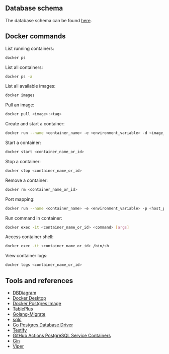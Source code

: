 ## Database schema

The database schema can be found [here](https://dbdiagram.io/d/banking-service-661a381503593b6b61e4d3dc).

## Docker commands

List running containers:
```bash
docker ps
```

List all containers:
```bash
docker ps -a
```

List all available images:
```bash
docker images
```

Pull an image:
```bash
docker pull <image>:<tag>
```

Create and start a container:
```bash
docker run --name <container_name> -e <environment_variable> -d <image_name>:<tag>
```

Start a container:
```bash
docker start <container_name_or_id>
```

Stop a container:
```bash
docker stop <container_name_or_id>
```

Remove a container:
```bash
docker rm <container_name_or_id>
```

Port mapping:
```bash
docker run --name <container_name> -e <environment_variable> -p <host_ports:container_ports> -d <image>:<tag>
```

Run command in container:
```bash
docker exec -it <container_name_or_id> <command> [args]
```

Access container shell:
```bash
docker exec -it <container_name_or_id> /bin/sh
```

View container logs:
```bash
docker logs <container_name_or_id>
```

## Tools and references

- [DBDiagram](https://dbdiagram.io/)
- [Docker Desktop](https://www.docker.com/products/docker-desktop/)
- [Docker Postgres Image](https://hub.docker.com/_/postgres)
- [TablePlus](https://tableplus.com/)
- [Golang-Migrate](https://github.com/golang-migrate/migrate)
- [sqlc](https://sqlc.dev/)
- [Go Postgres Database Driver](https://github.com/lib/pq)
- [Testify](https://github.com/stretchr/testify)
- [GitHub Actions PostgreSQL Service Containers](https://docs.github.com/en/actions/using-containerized-services/creating-postgresql-service-containers)
- [Gin](https://github.com/gin-gonic/gin)
- [Viper](https://github.com/spf13/viper)
